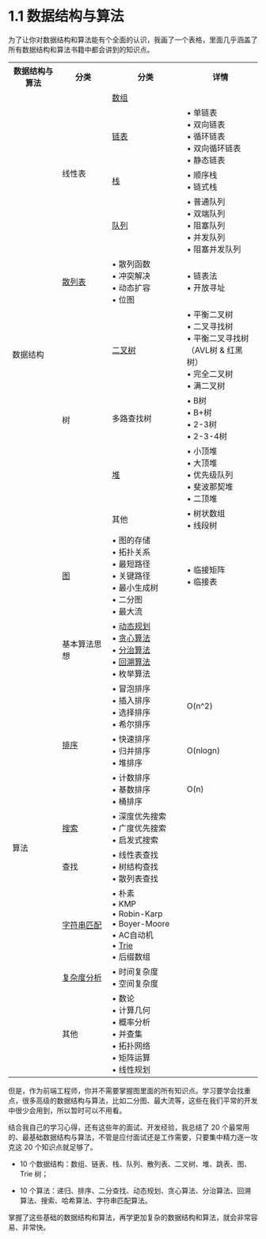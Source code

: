 # 1.1 数据结构与算法

为了让你对数据结构和算法能有个全面的认识，我画了一个表格，里面几乎涵盖了所有数据结构和算法书籍中都会讲到的知识点。

<table style="width:100%">
    <tr>
        <th style="width:20%">数据结构与算法</th><th style="width:20%">分类</th><th style="width:30%">分类</th><th style="width:30%">详情</th>
    </tr>
    <tr>
        <td rowspan="10">数据结构</td><td rowspan="4">线性表</td><td><a href="../ds/0_array">数组</a></td><td> </td>
    </tr>
    <tr>
        <td><a href="../ds/1_linked_list">链表</a></td><td>• 单链表<br>• 双向链表<br>• 循环链表<br>• 双向循环链表<br>• 静态链表</td>
    </tr>
    <tr>
        <td><a href="../ds/2_stack">栈</a></td><td>• 顺序栈<br>• 链式栈</td>
    </tr>
    <tr>
        <td><a href="../ds/3_queue">队列</a></td><td>• 普通队列<br>• 双端队列<br>• 阻塞队列<br>• 并发队列<br>• 阻塞并发队列</td>
    </tr>
    <tr>
        <td><a href="../ds/4_hash_table">散列表</a></td><td>• 散列函数<br>• 冲突解决<br>• 动态扩容<br>• 位图</td><td>• 链表法<br>• 开放寻址</td>
    </tr>
    <tr>
        <td rowspan="4">树</td><td><a href="../ds/5_binary_tree">二叉树</a></td><td>• 平衡二叉树<br>• 二叉寻找树<br>• 平衡二叉寻找树（AVL树 & 红黑树）<br>• 完全二叉树<br>• 满二叉树</td>
    </tr>
    <tr>
        <td>多路查找树</td><td>• B树<br>• B+树<br>• 2-3树<br>• 2-3-4树</td>
    </tr>
    <tr>
        <td><a href="../ds/6_heap">堆</a></td><td>• 小顶堆<br>• 大顶堆<br>• 优先级队列<br>• 斐波那契堆<br>• 二顶堆</td>
    </tr>
    <tr>
        <td>其他</td><td>• 树状数组<br>• 线段树</td>
    </tr>
    <tr>
        <td><a href="../ds/7_graph">图</a></td><td>• 图的存储<br>• 拓扑关系<br>• 最短路径<br>• 关键路径<br>• 最小生成树<br>• 二分图<br>• 最大流</td><td>• 临接矩阵<br>• 临接表</td>
    </tr>
    <tr>
        <td rowspan="9">算法</td><td>基本算法思想</td><td>• <a href="../algorithm/3_dynamic_programming">动态规划</a><br>• <a href="../algorithm/4_greed">贪心算法</a><br>• <a href="../algorithm/5_divide_conquer">分治算法</a><br>• <a href="../algorithm/6_backtracking">回溯算法</a><br>• 枚举算法</td><td> </td>
    </tr>
    <tr>
        <td rowspan="3"><a href="../algorithm/1_sort">排序</a></td><td>• 冒泡排序<br>• 插入排序<br>• 选择排序<br>• 希尔排序 </td><td>O(n^2)</td>
    </tr>
    <tr>
        <td>• 快速排序<br>• 归并排序<br>• 堆排序</td><td>O(nlogn)</td>
    </tr>
    <tr>
        <td>• 计数排序<br>• 基数排序<br>• 桶排序</td><td>O(n)</td>
    </tr>
    <tr>
        <td><a href="../algorithm/8_search">搜索</a></td><td>• 深度优先搜索<br>• 广度优先搜索<br>• 启发式搜索</td><td> </td>
    </tr>
    <tr>
        <td>查找</td><td>• 线性表查找<br>• 树结构查找<br>• 散列表查找</td><td> </td>
    </tr>
    <tr>
        <td><a href="../algorithm/12_bit">字符串匹配</a></td><td>• 朴素<br>• KMP<br>• Robin-Karp<br>• Boyer-Moore<br>• AC自动机<br>• <a href="../ds/9_trie">Trie</a><br>• 后缀数组</td><td> </td>
    </tr>
    <tr>
        <td><a href="./3_complexity">复杂度分析</a></td><td>• 时间复杂度<br>• 空间复杂度</td><td> </td>
    </tr>
    <tr>
        <td>其他</td><td>• 数论<br>• 计算几何<br>• 概率分析<br>• 并查集<br>• 拓扑网络<br>• 矩阵运算<br>• 线性规划</td><td> </td>
    </tr>
</table>

但是，作为前端工程师，你并不需要掌握图里面的所有知识点。学习要学会找重点，很多高级的数据结构与算法，比如二分图、最大流等，这些在我们平常的开发中很少会用到，所以暂时可以不用看。

结合我自己的学习心得，还有这些年的面试、开发经验，我总结了 20 个最常用的、最基础数据结构与算法，不管是应付面试还是工作需要，只要集中精力逐一攻克这 20 个知识点就足够了。

* 10 个数据结构：数组、链表、栈、队列、散列表、二叉树、堆、跳表、图、Trie 树；

* 10 个算法：递归、排序、二分查找、动态规划、贪心算法、分治算法、回溯算法、搜索、哈希算法、字符串匹配算法。

掌握了这些基础的数据结构和算法，再学更加复杂的数据结构和算法，就会非常容易、非常快。